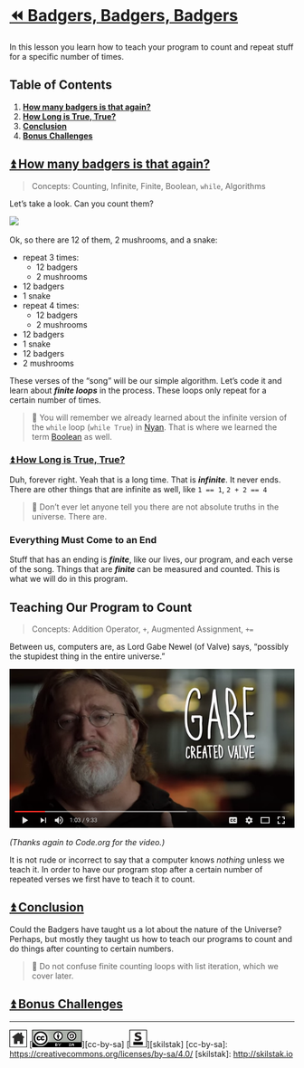 # [⏪ Badgers, Badgers, Badgers](/README.md)

In this lesson you learn how to teach your program to count and 
repeat stuff for a specific number of times.

## Table of Contents

1. [**How many badgers is that again?**](#user-content--how-many-badgers-is-that-again)
2. [**How Long is True, True?**](#user-content--how-long-is-true-true)
3. [**Conclusion**](#user-content--conclusion)
4. [**Bonus Challenges**](#user-content--bonus-challenges)

## [⏫ How many badgers is that again?](#)

> Concepts: Counting, Infinite, Finite, Boolean, `while`,
> Algorithms

Let’s take a look. Can you count them?

[![](/assets/badgers.gif)](https://youtu.be/EIyixC9NsLI)

Ok, so there are 12 of them, 2 mushrooms, and a snake:

* repeat 3 times:
  * 12 badgers
  * 2 mushrooms
* 12 badgers
* 1 snake
* repeat 4 times:
  * 12 badgers
  * 2 mushrooms
* 12 badgers
* 1 snake
* 12 badgers
* 2 mushrooms

These verses of the “song” will be our simple algorithm. Let’s code it
and learn about ***finite loops*** in the process. These loops only
repeat for a certain number of times.

> 💬 You will remember we already learned about the
> infinite version of the `while` loop (`while True`) in
> [Nyan](/nyan/README.md). That is where we learned the term
> [Boolean](/nyan/README.md#user-content--true-or-false)
> as well.

### [⏫ How Long is True, True?](#)

Duh, forever right. Yeah that is a long time. That is ***infinite***.
It never ends. There are other things that are infinite as well, like
`1 == 1`, `2 + 2 == 4`

> 💬 Don’t ever let anyone tell you there are not absolute truths in
> the universe. There are.

### Everything Must Come to an End

Stuff that has an ending is ***finite***, like our lives, our program,
and each verse of the song. Things that are ***finite*** can be
measured and counted. This is what we will do in this program.

## Teaching Our Program to Count

> Concepts: Addition Operator, `+`, Augmented Assignment, `+=`

Between us, computers are, as Lord Gabe Newel (of Valve) says,
“possibly the stupidest thing in the entire universe.”

[![](/assets/gabe-stupidest.png)](https://youtu.be/dU1xS07N-FA?t=9m30s)

*(Thanks again to Code.org for the video.)*

It is not rude or incorrect to say that a computer knows *nothing*
unless we teach it. In order to have our program stop after a certain
number of repeated verses we first have to teach it to count.



## [⏫ Conclusion](#)

Could the Badgers have taught us a lot about the nature of the
Universe? Perhaps, but mostly they taught us how to teach our programs
to count and do things after counting to certain numbers.

> 🍎 Do not confuse finite counting loops with list iteration, which we
> cover later.

## [⏫ Bonus Challenges](#)

---
[![home](/assets/home-bw.png)](/README.md)
[![cc-by-sa](/assets/cc-by-sa.png)][cc-by-sa]
[![skilstak](/assets/skilstak-logo-bw.png)][skilstak]
[cc-by-sa]: https://creativecommons.org/licenses/by-sa/4.0/
[skilstak]: http://skilstak.io

